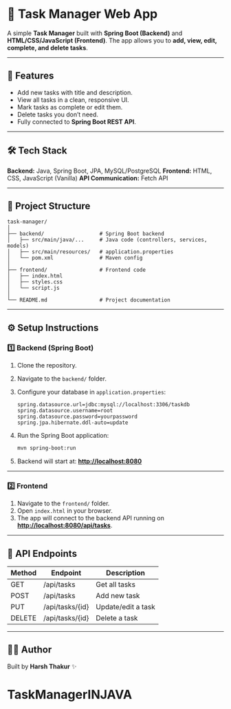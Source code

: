 # 📝 Task Manager Web App

A simple **Task Manager** built with **Spring Boot (Backend)** and **HTML/CSS/JavaScript (Frontend)**.
The app allows you to **add, view, edit, complete, and delete tasks**.

---

## 🚀 Features

* Add new tasks with title and description.
* View all tasks in a clean, responsive UI.
* Mark tasks as complete or edit them.
* Delete tasks you don’t need.
* Fully connected to **Spring Boot REST API**.

---

## 🛠️ Tech Stack

**Backend:** Java, Spring Boot, JPA, MySQL/PostgreSQL
**Frontend:** HTML, CSS, JavaScript (Vanilla)
**API Communication:** Fetch API

---

## 📂 Project Structure

```
task-manager/
│
├── backend/                  # Spring Boot backend
│   ├── src/main/java/...     # Java code (controllers, services, models)
│   ├── src/main/resources/   # application.properties
│   └── pom.xml               # Maven config
│
├── frontend/                 # Frontend code
│   ├── index.html
│   ├── styles.css
│   └── script.js
│
└── README.md                 # Project documentation
```

---

## ⚙️ Setup Instructions

### 1️⃣ Backend (Spring Boot)

1. Clone the repository.
2. Navigate to the `backend/` folder.
3. Configure your database in `application.properties`:

   ```properties
   spring.datasource.url=jdbc:mysql://localhost:3306/taskdb
   spring.datasource.username=root
   spring.datasource.password=yourpassword
   spring.jpa.hibernate.ddl-auto=update
   ```
4. Run the Spring Boot application:

   ```bash
   mvn spring-boot:run
   ```
5. Backend will start at: **[http://localhost:8080](http://localhost:8080)**

---

### 2️⃣ Frontend

1. Navigate to the `frontend/` folder.
2. Open `index.html` in your browser.
3. The app will connect to the backend API running on **[http://localhost:8080/api/tasks](http://localhost:8080/api/tasks)**.

---

## 🔗 API Endpoints

| Method | Endpoint        | Description        |
| ------ | --------------- | ------------------ |
| GET    | /api/tasks      | Get all tasks      |
| POST   | /api/tasks      | Add new task       |
| PUT    | /api/tasks/{id} | Update/edit a task |
| DELETE | /api/tasks/{id} | Delete a task      |

---


## 👨‍💻 Author

Built by **Harsh Thakur** ✨

# TaskManagerINJAVA
